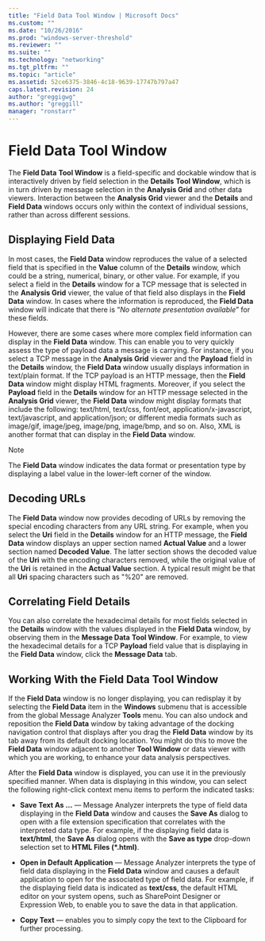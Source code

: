 ```yaml
---
title: "Field Data Tool Window | Microsoft Docs"
ms.custom: ""
ms.date: "10/26/2016"
ms.prod: "windows-server-threshold"
ms.reviewer: ""
ms.suite: ""
ms.technology: "networking"
ms.tgt_pltfrm: ""
ms.topic: "article"
ms.assetid: 52ce6375-3846-4c18-9639-17747b797a47
caps.latest.revision: 24
author: "greggigwg"
ms.author: "greggill"
manager: "ronstarr"
---
```


# Field Data Tool Window

The **Field Data** **Tool Window** is a field-specific and dockable window that is interactively driven by field selection in the **Details** **Tool Window**, which is in turn driven by message selection in the **Analysis Grid** and other data viewers. Interaction between the **Analysis Grid** viewer and the **Details** and **Field Data** windows occurs only within the context of individual sessions, rather than across different sessions.  
  
## Displaying Field Data  

 In most cases, the **Field Data** window reproduces the value of a selected field that is specified in the **Value** column of the **Details** window, which could be a string, numerical, binary, or other value. For example, if you select a field in the **Details** window for a TCP message that is selected in the **Analysis Grid** viewer, the value of that field also displays in the **Field Data** window. In cases where the information is reproduced, the **Field Data** window will indicate that there is “*No alternate presentation available*” for these fields.  
  
 However, there are some cases where more complex field information can display in the **Field Data** window. This can enable you to very quickly assess the type of payload data a message is carrying. For instance, if you select a TCP message in the **Analysis Grid** viewer and the **Payload** field in the **Details** window, the **Field Data** window usually displays information in text/plain format. If the TCP payload is an HTTP message, then the **Field Data** window might display HTML fragments. Moreover, if you select the **Payload** field in the **Details** window for an HTTP message selected in the **Analysis Grid** viewer, the **Field Data** window might display formats that include the following: text/html, text/css, font/eot, application/x-javascript, text/javascript, and application/json; or different media formats such as image/gif, image/jpeg, image/png, image/bmp, and so on. Also, XML is another format that can display in the **Field Data** window.  
  
> [!NOTE]
>  The **Field Data** window indicates the data format or presentation type by displaying a label value in the lower-left corner of the window.  
  
<a name="BKMK_DecodingURLs"></a>   
## Decoding URLs  
 The **Field Data** window now provides decoding of URLs by removing the special encoding characters from any URL string. For example, when you select the **Uri** field in the **Details** window for an HTTP message, the **Field Data** window displays an upper section named **Actual Value** and a lower section named **Decoded Value**. The latter section shows the decoded value of the **Uri** with the encoding characters removed, while the original value of the **Uri** is retained in the **Actual Value** section. A typical result might be that all **Uri** spacing characters such as "%20" are removed.  
  
## Correlating Field Details  

 You can also correlate the hexadecimal details for most fields selected in the **Details** window with the values displayed in the **Field Data** window, by observing them in the **Message Data** **Tool Window**. For example, to view the hexadecimal details for a TCP **Payload** field value that is displaying in the **Field Data** window, click the **Message Data** tab.  
  
## Working With the Field Data Tool Window  

 If the **Field Data** window is no longer displaying, you can redisplay it by selecting the **Field Data** item in the **Windows** submenu that is accessible from the global Message Analyzer **Tools** menu. You can also undock and reposition the **Field Data** window by taking advantage of the docking navigation control that displays after you drag the **Field Data** window by its tab away from its default docking location. You might do this to move the **Field Data** window adjacent to another **Tool Window** or data viewer with which you are working, to enhance your data analysis perspectives.  
  
 After the **Field Data** window is displayed, you can use it in the previously specified manner. When data is displaying in this window, you can select the following right-click context menu items to perform the indicated tasks:  
  
-   **Save Text As …** — Message Analyzer interprets the type of field data displaying in the **Field Data** window and causes the **Save As** dialog to open with a file extension specification that correlates with the interpreted data type. For example, if the displaying field data is **text/html**, the **Save As** dialog opens with the **Save as type** drop-down selection set to **HTML Files (\*.html)**.  
  
-   **Open in Default Application** — Message Analyzer interprets the type of field data displaying in the **Field Data** window and causes a default application to open for the associated type of field data. For example, if the displaying field data is indicated as **text/css**, the default HTML editor on your system opens, such as SharePoint Designer or Expression Web, to enable you to save the data in that application.  
  
-   **Copy Text** — enables you to simply copy the text to the Clipboard for further processing.